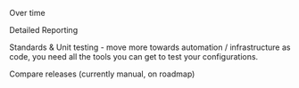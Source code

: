 

Over time



Detailed Reporting

Standards & Unit testing - move more towards automation / infrastructure as code, you need all the tools you can get to test your configurations.


Compare releases (currently manual, on roadmap)


